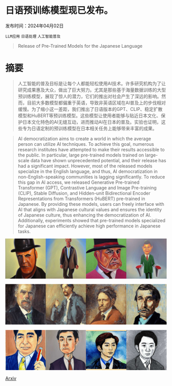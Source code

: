# 日语预训练模型现已发布。

发布时间：2024年04月02日

`LLM应用` `日语处理` `人工智能普及`

> Release of Pre-Trained Models for the Japanese Language

# 摘要

> 人工智能的普及目标是让每个人都能轻松使用AI技术。许多研究机构为了让研究成果惠及大众，做出了巨大努力。尤其是那些基于海量数据训练的大型预训练模型，展现了惊人的潜力，它们的推出对社会产生了深远的影响。然而，目前大多数模型都偏重于英语，导致非英语区域在AI普及上的步伐相对缓慢。为了缩小这一差距，我们推出了日语版本的GPT、CLIP、稳定扩散模型和HuBERT等预训练模型。这些模型让使用者能够与贴近日本文化、保护日本文化特色的AI无缝互动，进而推动AI在日本的普及。实验也证明，这些专为日语定制的预训练模型在日本相关任务上能够带来丰富的成果。

> AI democratization aims to create a world in which the average person can utilize AI techniques. To achieve this goal, numerous research institutes have attempted to make their results accessible to the public. In particular, large pre-trained models trained on large-scale data have shown unprecedented potential, and their release has had a significant impact. However, most of the released models specialize in the English language, and thus, AI democratization in non-English-speaking communities is lagging significantly. To reduce this gap in AI access, we released Generative Pre-trained Transformer (GPT), Contrastive Language and Image Pre-training (CLIP), Stable Diffusion, and Hidden-unit Bidirectional Encoder Representations from Transformers (HuBERT) pre-trained in Japanese. By providing these models, users can freely interface with AI that aligns with Japanese cultural values and ensures the identity of Japanese culture, thus enhancing the democratization of AI. Additionally, experiments showed that pre-trained models specialized for Japanese can efficiently achieve high performance in Japanese tasks.

![日语预训练模型现已发布。](../../../paper_images/2404.01657/x1.png)

![日语预训练模型现已发布。](../../../paper_images/2404.01657/x2.png)

![日语预训练模型现已发布。](../../../paper_images/2404.01657/x3.png)

[Arxiv](https://arxiv.org/abs/2404.01657)